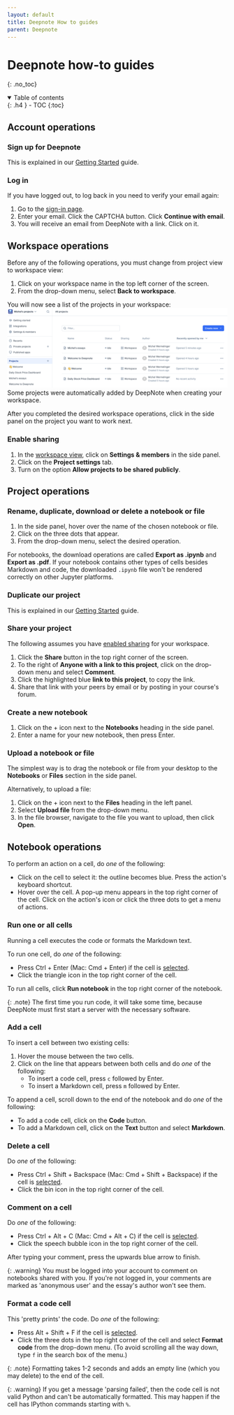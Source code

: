 ```yaml
---
layout: default
title: Deepnote How to guides
parent: Deepnote
---
```

# Deepnote how-to guides
{: .no_toc}

<details open markdown="block">
  <summary>
    Table of contents
  </summary>
  {: .h4 }
- TOC
{:toc}
</details>

## Account operations

### Sign up for Deepnote
This is explained in our [Getting Started](getting-started.md#create-a-deepnote-account) guide.

### Log in
If you have logged out, to log back in you need to verify your email again:

1. Go to the [sign-in page](https://deepnote.com/sign-in).
2. Enter your email. Click the CAPTCHA button. Click **Continue with email**.
3. You will receive an email from DeepNote with a link. Click on it.

## Workspace operations
Before any of the following operations, you must change from project view to workspace view:
1. Click on your workspace name in the top left corner of the screen.
2. From the drop-down menu, select **Back to workspace**.

You will now see a list of the projects in your workspace:
![Workspace view](workspace-view.png)
Some projects were automatically added by DeepNote when creating your workspace.

After you completed the desired workspace operations, click in the side panel
on the project you want to work next.

### Enable sharing
1. In the [workspace view](#workspace-operations), click on **Settings & members** in the side panel.
2. Click on the **Project settings** tab.
3. Turn on the option **Allow projects to be shared publicly**.

<!-- ## Create a new workspace
1. Click the drop-down menu in the top left corner labelled with the workspace name.
2. In the drop-down menu, click the + icon next to the email address associated with your
   account.
3. Select your workspace plan.
4. Enter a name for your workspace, and select the appropriate option for what it will be used
   for.
5. Click **continue**.
6. Invite members to the workspace if applicable.
7. Click **Create workspace**. -->

## Project operations

### Rename, duplicate, download or delete a notebook or file
1. In the side panel, hover over the name of the chosen notebook or file.
2. Click on the three dots that appear.
3. From the drop-down menu, select the desired operation.

For notebooks, the download operations are called **Export as .ipynb** and **Export as .pdf**.
If your notebook contains other types of cells besides Markdown and code,
the downloaded `.ipynb` file won't be rendered correctly on other Jupyter platforms.

### Duplicate our project
This is explained in our [Getting Started](getting-started.md#duplicate-our-project) guide.

### Share your project
The following assumes you have [enabled sharing](#enable-sharing) for your workspace.
1. Click the **Share** button in the top right corner of the screen.
2. To the right of **Anyone with a link to this project**, click on the drop-down menu and select **Comment**.
3. Click the highlighted blue **link to this project**, to copy the link.
4. Share that link with your peers by email or by posting in your course's forum.

### Create a new notebook
1. Click on the + icon next to the **Notebooks** heading in the side panel.
2. Enter a name for your new notebook, then press Enter.

### Upload a notebook or file
The simplest way is to drag the notebook or file from your desktop to
the **Notebooks** or **Files** section in the side panel.

Alternatively, to upload a file:
1. Click on the + icon next to the **Files** heading in the left panel.
2. Select **Upload file** from the drop-down menu.
3. In the file browser, navigate to the file you want to upload, then click **Open**.

## Notebook operations

To perform an action on a cell, do *one* of the following:
- Click on the cell to select it: the outline becomes blue. Press the action's keyboard shortcut.
- Hover over the cell. A pop-up menu appears in the top right corner of the cell.
  Click on the action's icon or click the three dots to get a menu of actions.

### Run one or all cells
Running a cell executes the code or formats the Markdown text.

To run one cell, do *one* of the following:
- Press Ctrl + Enter (Mac: Cmd + Enter) if the cell is [selected](#notebook-operations).
- Click the triangle icon in the top right corner of the cell.

To run all cells, click **Run notebook** in the top right corner of the notebook.

{: .note}
The first time you run code, it will take some time, because
DeepNote must first start a server with the necessary software.

### Add a cell
To insert a cell between two existing cells:
1. Hover the mouse between the two cells.
2. Click on the line that appears between both cells and do *one* of the following:
   - To insert a code cell, press `c` followed by Enter.
   - To insert a Markdown cell, press `m` followed by Enter.

To append a cell, scroll down to the end of the notebook and do *one* of the following:
- To add a code cell, click on the **Code** button.
- To add a Markdown cell, click on the **Text** button and select **Markdown**.

### Delete a cell
Do *one* of the following:
- Press Ctrl + Shift + Backspace (Mac: Cmd + Shift + Backspace) if the cell is [selected](#notebook-operations).
- Click the bin icon in the top right corner of the cell.

### Comment on a cell
Do *one* of the following:
- Press Ctrl + Alt + C (Mac: Cmd + Alt + C) if the cell is [selected](#notebook-operations).
- Click the speech bubble icon in the top right corner of the cell.

After typing your comment, press the upwards blue arrow to finish.

{: .warning}
You must be logged into your account to comment on notebooks shared with you.
If you're not logged in, your comments are marked as 'anonymous user' and
the essay's author won't see them.

### Format a code cell
This 'pretty prints' the code. Do *one* of the following:
- Press Alt + Shift + F if the cell is [selected](#notebook-operations).
- Click the three dots in the top right corner of the cell and
  select **Format code** from the drop-down menu.
  (To avoid scrolling all the way down, type `f` in the search box of the menu.)

{: .note}
Formatting takes 1-2 seconds and adds an empty line (which you may delete)
to the end of the cell.

{: .warning}
If you get a message 'parsing failed',
then the code cell is not valid Python and can't be automatically formatted.
This may happen if the cell has IPython commands starting with `%`.